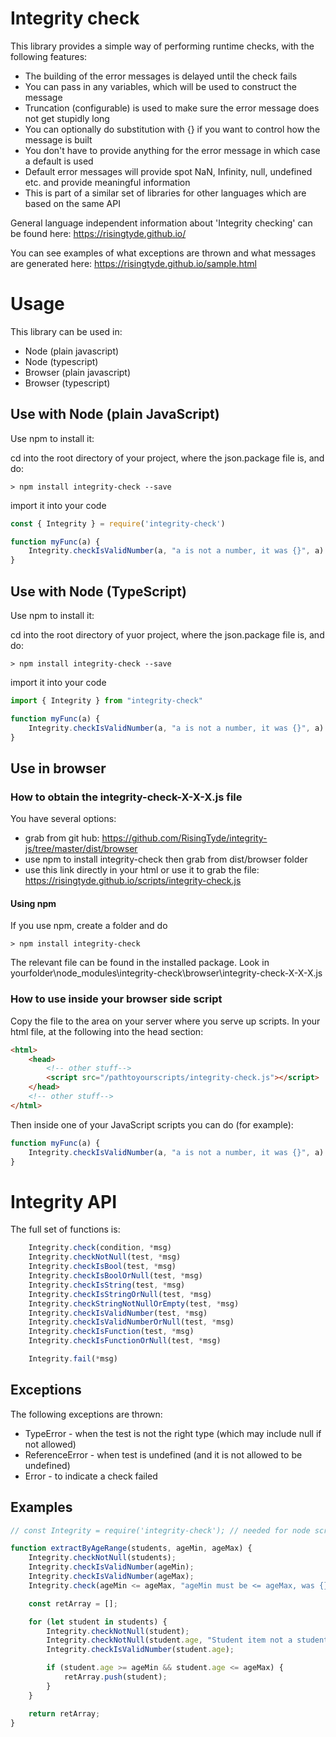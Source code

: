 # Integrity check

This library provides a simple way of performing runtime checks, with the following features:

* The building of the error messages is delayed until the check fails
* You can pass in any variables, which will be used to construct the message
* Truncation (configurable) is used to make sure the error message does not get stupidly long 
* You can optionally do substitution with {} if you want to control how the message is built
* You don't have to provide anything for the error message in which case a default is used
* Default error messages will provide spot NaN, Infinity, null, undefined etc. and provide meaningful information
* This is part of a similar set of libraries for other languages which are based on the same API

General language independent information about 'Integrity checking' can be found here: https://risingtyde.github.io/

You can see examples of what exceptions are thrown and what messages are generated here: https://risingtyde.github.io/sample.html

# Usage

This library can be used in:
* Node (plain javascript)
* Node (typescript)
* Browser (plain javascript)
* Browser (typescript)

## Use with Node (plain JavaScript)

Use npm to install it:

cd into the root directory of your project, where the json.package file is, and do:
```
> npm install integrity-check --save
```
import it into your code

```JavaScript
const { Integrity } = require('integrity-check')

function myFunc(a) {
    Integrity.checkIsValidNumber(a, "a is not a number, it was {}", a)
}
```
## Use with Node (TypeScript)
Use npm to install it:

cd into the root directory of yuor project, where the json.package file is, and do:
```
> npm install integrity-check --save
```
import it into your code

```JavaScript
import { Integrity } from "integrity-check"

function myFunc(a) {
    Integrity.checkIsValidNumber(a, "a is not a number, it was {}", a)
}
```

## Use in browser

### How to obtain the integrity-check-X-X-X.js file

You have several options:
* grab from git hub: https://github.com/RisingTyde/integrity-js/tree/master/dist/browser
* use npm to install integrity-check then grab from dist/browser folder
* use this link directly in your html or use it to grab the file: https://risingtyde.github.io/scripts/integrity-check.js

#### Using npm

If you use npm, create a folder and do
```
> npm install integrity-check
```
The relevant file can be found in the installed package. Look in 
yourfolder\node_modules\integrity-check\browser\integrity-check-X-X-X.js

### How to use inside your browser side script
Copy the file to the area on your server where you serve up scripts.
In your html file, at the following into the head section:

```html
<html>
    <head>
        <!-- other stuff-->
        <script src="/pathtoyourscripts/integrity-check.js"></script>
    </head>
    <!-- other stuff-->
</html>
```

Then inside one of your JavaScript scripts you can do (for example):
```JavaScript
function myFunc(a) {
    Integrity.checkIsValidNumber(a, "a is not a number, it was {}", a)
}
```

# Integrity API

The full set of functions is:

```JavaScript
    Integrity.check(condition, *msg)
    Integrity.checkNotNull(test, *msg)
    Integrity.checkIsBool(test, *msg)
    Integrity.checkIsBoolOrNull(test, *msg)
    Integrity.checkIsString(test, *msg)
    Integrity.checkIsStringOrNull(test, *msg)
    Integrity.checkStringNotNullOrEmpty(test, *msg)
    Integrity.checkIsValidNumber(test, *msg)
    Integrity.checkIsValidNumberOrNull(test, *msg)
    Integrity.checkIsFunction(test, *msg)
    Integrity.checkIsFunctionOrNull(test, *msg)

    Integrity.fail(*msg)
```
## Exceptions

The following exceptions are thrown:
* TypeError - when the test is not the right type (which may include null if not allowed)
* ReferenceError - when test is undefined (and it is not allowed to be undefined)
* Error - to indicate a check failed

## Examples

```JavaScript
// const Integrity = require('integrity-check'); // needed for node scripts, not browser side ones

function extractByAgeRange(students, ageMin, ageMax) {
    Integrity.checkNotNull(students);
    Integrity.checkIsValidNumber(ageMin);
    Integrity.checkIsValidNumber(ageMax);
    Integrity.check(ageMin <= ageMax, "ageMin must be <= ageMax, was {} and {}", ageMin, ageMax);

    const retArray = [];

    for (let student in students) {
        Integrity.checkNotNull(student);
        Integrity.checkNotNull(student.age, "Student item not a student? Missing age. {}", student);
        Integrity.checkIsValidNumber(student.age);

        if (student.age >= ageMin && student.age <= ageMax) {
            retArray.push(student);
        }
    }

    return retArray;
}
```